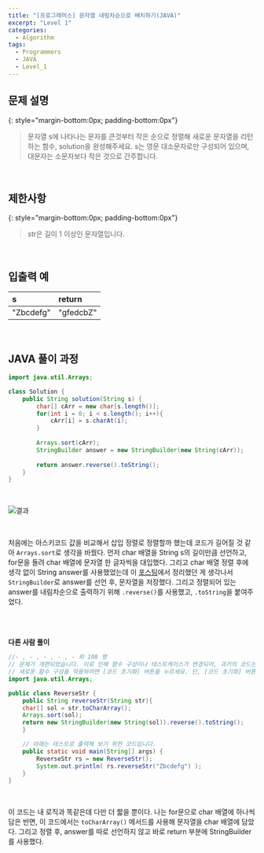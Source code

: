 ```yaml
---
title: "[프로그래머스] 문자열 내림차순으로 배치하기(JAVA)"
excerpt: "Level 1"
categories: 
  - Algorithm
tags: 
  - Programmers
  - JAVA
  - Level_1
---
```


## 문제 설명
{: style="margin-bottom:0px; padding-bottom:0px"}

> 문자열 s에 나타나는 문자를 큰것부터 작은 순으로 정렬해 새로운 문자열을 리턴하는 함수, solution을 완성해주세요.
s는 영문 대소문자로만 구성되어 있으며, 대문자는 소문자보다 작은 것으로 간주합니다.
<br>

## 제한사항
{: style="margin-bottom:0px; padding-bottom:0px"}
> str은 길이 1 이상인 문자열입니다.
<br>

## 입출력 예

|s|return|
|:------|:------|
|"Zbcdefg"|"gfedcbZ"|

<br>

## JAVA 풀이 과정

```java
import java.util.Arrays;

class Solution {
    public String solution(String s) {
        char[] cArr = new char[s.length()];
        for(int i = 0; i < s.length(); i++){
            cArr[i] = s.charAt(i);
        }
        
        Arrays.sort(cArr);
        StringBuilder answer = new StringBuilder(new String(cArr));
        
        return answer.reverse().toString();
    }
}
```

<br>

![결과](https://user-images.githubusercontent.com/70805241/115523621-387ff180-a2c8-11eb-9645-cc96b5cfe138.png)



<br>

처음에는 아스키코드 값을 비교해서 삽입 정렬로 정렬할까 했는데 코드가 길어질 것 같아 `Arrays.sort`로 생각을 바꿨다. 먼저 char 배열을 String s의 길이만큼 선언하고, for문을 돌려 char 배열에 문자열 한 글자씩을 대입했다. 그리고 char 배열 정렬 후에 생각 없이 String answer를 사용했었는데 이 [포스팅](https://techhan.github.io/study/interview-02/)에서 정리했던 게 생각나서 `StringBuilder`로 answer를 선언 후, 문자열을 저장했다. 그리고 정렬되어 있는 answer를 내림차순으로 출력하기 위해 `.reverse()`를 사용했고, `.toString`을 붙여주었다.



<br><br>

**다른 사람 풀이** <br>

```java
//- , - , - , - , - 외 108 명
// 문제가 개편되었습니다. 이로 인해 함수 구성이나 테스트케이스가 변경되어, 과거의 코드는 동작하지 않을 수 있습니다.
// 새로운 함수 구성을 적용하려면 [코드 초기화] 버튼을 누르세요. 단, [코드 초기화] 버튼을 누르면 작성 중인 코드는 사라집니다.
import java.util.Arrays;

public class ReverseStr {
    public String reverseStr(String str){
    char[] sol = str.toCharArray();
    Arrays.sort(sol);
    return new StringBuilder(new String(sol)).reverse().toString();
    }

    // 아래는 테스트로 출력해 보기 위한 코드입니다.
    public static void main(String[] args) {
        ReverseStr rs = new ReverseStr();
        System.out.println( rs.reverseStr("Zbcdefg") );
    }
}

```

<br>

이 코드는 내 로직과 똑같은데 다만 더 짧을 뿐이다. 나는 for문으로 char 배열에 하나씩 담은 반면, 이 코드에서는 `toCharArray()` 메서드를 사용해 문자열을 char 배열에 담았다. 그리고 정렬 후, answer를 따로 선언하지 않고 바로 return 부분에 StringBuilder를 사용했다.